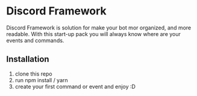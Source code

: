 Discord Framework
=

Discord Framework is solution for make your bot mor organized, and more readable. 
With this start-up pack you will always know where are your events and commands.

Installation 
--

1. clone this repo
2. run npm install / yarn 
3. create your first command or event and enjoy :D

